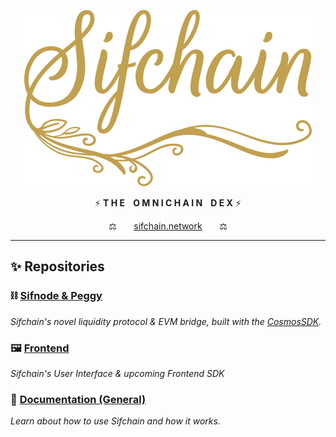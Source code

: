 <p align="center"><a href="https://dex.sifchain.finance" target="_blank" rel="noopener noreferrer"><img src="https://raw.githubusercontent.com/Sifchain/.github/main/assets/Sifchain%20Logo.svg"/>
</a></p>
<p align="center">
⚡️ <b>T H E &nbsp;&nbsp; O M N I C H A I N &nbsp;&nbsp; D E X</b> ⚡️
</p>
<p align="center">⚖️&nbsp;&nbsp;&nbsp;&nbsp;&nbsp;&nbsp;
  <a href="https://sifchain.network"><u>sifchain.network</u></a>
  &nbsp;&nbsp;&nbsp;&nbsp;&nbsp;&nbsp;⚖
</p>
<hr>


## ✨ Repositories

### ⛓ [Sifnode & Peggy](https://github.com/Sifchain/sifnode) 
_Sifchain's novel liquidity protocol & EVM bridge, built with the [CosmosSDK](https://github.com/cosmos/cosmos-sdk)._


### 🖼 [Frontend](https://github.com/Sifchain/sifchain-ui) 
_Sifchain's User Interface & upcoming Frontend SDK_

### 📖 [Documentation (General)](https://docs.sifchain.finance/)
_Learn about how to use Sifchain and how it works._
